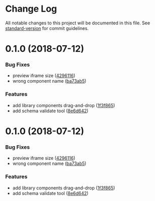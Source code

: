 # Change Log

All notable changes to this project will be documented in this file. See [standard-version](https://github.com/conventional-changelog/standard-version) for commit guidelines.

<a name="0.1.0"></a>
# 0.1.0 (2018-07-12)


### Bug Fixes

* preview iframe size ([4296116](https://github.com/page-pipepline/pipeline-editor/commit/4296116))
* wrong component name ([ba73ab5](https://github.com/page-pipepline/pipeline-editor/commit/ba73ab5))


### Features

* add library components drag-and-drop ([1f3f865](https://github.com/page-pipepline/pipeline-editor/commit/1f3f865))
* add schema validate tool ([8e6d642](https://github.com/page-pipepline/pipeline-editor/commit/8e6d642))



<a name="0.1.0"></a>
# 0.1.0 (2018-07-12)


### Bug Fixes

* preview iframe size ([4296116](https://github.com/page-pipepline/pipeline-editor/commit/4296116))
* wrong component name ([ba73ab5](https://github.com/page-pipepline/pipeline-editor/commit/ba73ab5))


### Features

* add library components drag-and-drop ([1f3f865](https://github.com/page-pipepline/pipeline-editor/commit/1f3f865))
* add schema validate tool ([8e6d642](https://github.com/page-pipepline/pipeline-editor/commit/8e6d642))
